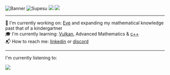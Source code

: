 ![Banner](https://i.imgur.com/gfYu9t1.jpg)
![Supesu](https://komarev.com/ghpvc/?username=supesu&color=lightgray&style=flat-square)
[<img src="https://img.shields.io/badge/linkedin-%230077B5.svg?&style=flat-square&logo=linkedin&logoColor=white" />](https://www.linkedin.com/in/kian-merchant-860a73206/)
<img src="https://img.shields.io/badge/Age-16-lightgray?style=flat-square" />

---
🔭 I'm currently working on: [Eve](https://github.com/supesu/eve) and expanding my mathematical knowledge past that of a kindergartner
<br>
🎓 I'm currently learning: [Vulkan](https://www.vulkan.org/), Advanced Mathematics & [c++](https://www.cplusplus.com/)
<br>
📬 How to reach me: [linkedin](https://www.linkedin.com/in/kian-merchant-860a73206/) or [discord](https://pastebin.com/iCcz1L4K)

-----

I'm currently listening to:

![](https://supesu-5sj5h6a7v-supesu.vercel.app/api/spotify-playing)
